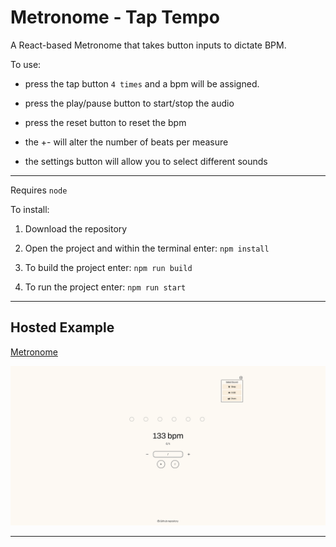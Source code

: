 # Metronome - Tap Tempo

A React-based Metronome that takes button inputs to dictate BPM.

To use: 

- press the tap button `4 times` and a bpm will be assigned.

- press the play/pause button to start/stop the audio 

- press the reset button to reset the bpm

- the +- will alter the number of beats per measure

- the settings button will allow you to select different sounds
___

Requires `node`

To install:

1. Download the repository

2. Open the project and within the terminal enter: `npm install`

3. To build the project enter: `npm run build`

4. To run the project enter: `npm run start`



___

## Hosted Example

[Metronome](https://jakezion.github.io/metronome/)


![Metronome](https://github.com/jakezion/metronome/blob/main/public//image.png?raw=true)


---

